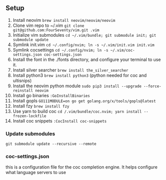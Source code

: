 ## Setup
1. Install neovim `brew install neovim/neovim/neovim`
2. Clone vim repo to ~/.vim `git clone git@github.com:FourSeventy/vim.git .vim`
3. Initialize vim submodules `cd ~/.vim/bundle; git submodule init; git submodule update`
4. Symlink init.vim `cd ~/.config/nvim; ln -s ~/.vim/init.vim init.vim`
5. Symlink cocsettings `cd ~/.config/nvim; ln -s ~/.vim/coc-settings.json coc-settings.json`
6. Install the font in the ./fonts directory, and configure your terminal to use it.
7. Install silver searcher `brew install the_silver_searcher`
8. Install python3 `brew install python3` (python needed for coc and ultisnips)
9. Install the neovim python module `sudo pip3 install --upgrade --force-reinstall neovim`
10. Install go binaries `:GoInstallBinaries` 
11. Install gopls `GO111MODULE=on go get golang.org/x/tools/gopls@latest`
12. Install fzy `brew install fzy` 
13. Use yarn to build coc `cd /.vim/bundle/coc.nvim; yarn install --frozen-lockfile`
14. Install coc snippets `:CocInstall coc-snippets`

### Update submodules
`git submodule update --recursive --remote`


### coc-settings.json
this is a configuration file for the coc completion engine. It helps configure
what language servers to use

